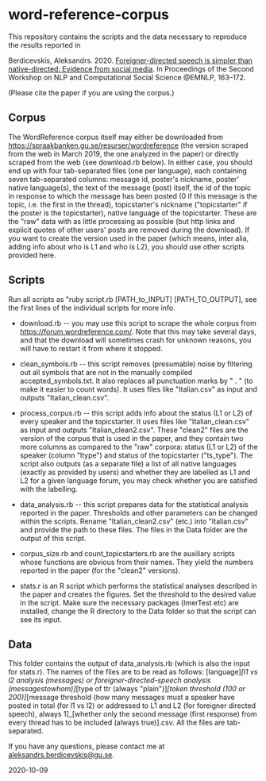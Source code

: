 # word-reference-corpus
This repository contains the scripts and the data necessary to reproduce the results reported in 

Berdicevskis, Aleksandrs. 2020. [Foreigner-directed speech is simpler than native-directed: Evidence from social media](https://aclanthology.org/2020.nlpcss-1.18/). In Proceedings of the Second Workshop on NLP and Computational Social Science @EMNLP, 163–172. 

(Please cite the paper if you are using the corpus.)

## Corpus
The WordReference corpus itself may either be downloaded from https://spraakbanken.gu.se/resurser/wordreference (the version scraped from the web in March 2019, the one analyzed in the paper) or directly scraped from the web (see download.rb below). In either case, you should end up with four tab-separated files (one per language), each containing seven tab-separated columns: message id, poster's nickname, poster' native language(s), the text of the message (post) itself, the id of the topic in response to which the message has been posted (0 if this message is the topic, i.e. the first in the thread), topicstarter's nickname ("topicstarter" if the poster is the topicstarter), native language of the topicstarter. These are the "raw" data with as little processing as possible (but http links and explicit quotes of other users' posts are removed during the download). If you want to create the version used in the paper (which means, inter alia, adding info about who is L1 and who is L2), you should use other scripts provided here.

## Scripts
Run all scripts as "ruby script.rb [PATH_to_INPUT] [PATH_TO_OUTPUT], see the first lines of the individual scripts for more info.

- download.rb -- you may use this script to scrape the whole corpus from https://forum.wordreference.com/. Note that this may take several days, and that the download will sometimes crash for unknown reasons, you will have to restart it from where it stopped.

- clean_symbols.rb -- this script removes (presumable) noise by filtering out all symbols that are not in the manually compiled accepted_symbols.txt. It also replaces all punctuation marks by " . " (to make it easier to count words). It uses files like "Italian.csv" as input and outputs "Italian_clean.csv".

- process_corpus.rb -- this script adds info about the status (L1 or L2) of every speaker and the topicstarter. It uses files like "Italian_clean.csv" as input and outputs "Italian_clean2.csv". These "clean2" files are the version of the corpus that is used in the paper, and they contain two more columns as compared to the "raw" corpora: status (L1 or L2) of the speaker (column "ltype") and status of the topicstarter ("ts_type"). The script also outputs (as a separate file) a list of all native languages (exactly as provided by users) and whether they are labelled as L1 and L2 for a given language forum, you may check whether you are satisfied with the labelling.

- data_analysis.rb -- this script prepares data for the statistical analysis reported in the paper. Thresholds and other parameters can be changed within the scripts. Rename "Italian_clean2.csv" (etc.) into "Italian.csv" and provide the path to these files. The files in the Data folder are the output of this script.

- corpus_size.rb and count_topicstarters.rb are the auxiliary scripts whose functions are obvious from their names. They yield the numbers reported in the paper (for the "clean2" versions).

- stats.r is an R script which performs the statistical analyses described in the paper and creates the figures. Set the threshold to the desired value in the script. Make sure the necessary packages (lmerTest etc) are installed, change the R directory to the Data folder so that the script can see its input.

## Data
This folder contains the output of data_analysis.rb (which is also the input for stats.r). The names of the files are to be read as follows:
[language]_[l1 vs l2 analysis (messages) or foreigner-directed-speech analysis (messagestowhom)]_[type of ttr (always "plain")]_[token threshold (100 or 200)]_[message threshold (how many messages must a speaker have posted in total (for l1 vs l2) or addressed to L1 and L2 (for foreigner directed speech), always 1]_[whether only the second message (first response) from every thread has to be included (always true)].csv. All the files are tab-separated.

If you have any questions, please contact me at aleksandrs.berdicevskis@gu.se.

2020-10-09
